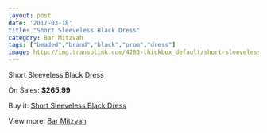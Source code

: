 ```yaml
---
layout: post
date: '2017-03-18'
title: "Short Sleeveless Black Dress"
category: Bar Mitzvah
tags: ["beaded","brand","black","prom","dress"]
image: http://img.transblink.com/4263-thickbox_default/short-sleeveless-black-dress.jpg
---
```

Short Sleeveless Black Dress

On Sales: **$265.99**
<a href="https://www.transblink.com/en/bar-mitzvah/1342-short-sleeveless-black-dress.html"><amp-img layout="responsive" width="600" height="600" src="//img.transblink.com/4263-thickbox_default/short-sleeveless-black-dress.jpg" alt="Short Sleeveless Black Dress 0" /></a>
<a href="https://www.transblink.com/en/bar-mitzvah/1342-short-sleeveless-black-dress.html"><amp-img layout="responsive" width="600" height="600" src="//img.transblink.com/4265-thickbox_default/short-sleeveless-black-dress.jpg" alt="Short Sleeveless Black Dress 1" /></a>
<a href="https://www.transblink.com/en/bar-mitzvah/1342-short-sleeveless-black-dress.html"><amp-img layout="responsive" width="600" height="600" src="//img.transblink.com/4264-thickbox_default/short-sleeveless-black-dress.jpg" alt="Short Sleeveless Black Dress 2" /></a>

Buy it: [Short Sleeveless Black Dress](https://www.transblink.com/en/bar-mitzvah/1342-short-sleeveless-black-dress.html "Short Sleeveless Black Dress")

View more: [Bar Mitzvah](https://www.transblink.com/en/2-bar-mitzvah "Bar Mitzvah")
